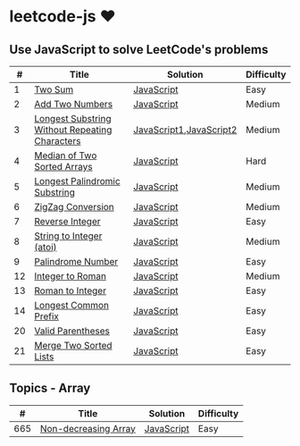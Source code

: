 # leetcode-js &hearts;

## Use JavaScript to solve LeetCode's problems

| # | Title | Solution | Difficulty |
|---| ----- | -------- | ---------- |
|1|[Two Sum](https://leetcode.com/problems/two-sum/description/)| [JavaScript](./algorithms/_001_twoSum.js)|Easy|
|2|[Add Two Numbers](https://leetcode.com/problems/add-two-numbers/description/)| [JavaScript](./algorithms/_002_addTwoNumbers.js)|Medium|
|3|[Longest Substring Without Repeating Characters](https://leetcode.com/problems/longest-substring-without-repeating-characters/description/)| [JavaScript1](./algorithms/_003_lengthOfLongestSubstring1.js),[JavaScript2](./algorithms/_003_lengthOfLongestSubstring2.js)|Medium|
|4|[Median of Two Sorted Arrays](https://leetcode.com/problems/median-of-two-sorted-arrays/description/)| [JavaScript](./algorithms/_004_findMedianSortedArrays.js)|Hard|
|5|[Longest Palindromic Substring](https://leetcode.com/problems/longest-palindromic-substring/description/)| [JavaScript](./algorithms/_005_longestPalindrome.js)|Medium|
|6|[ZigZag Conversion](https://leetcode.com/problems/zigzag-conversion/description/)| [JavaScript](./algorithms/_006_convert.js)|Medium|
|7|[Reverse Integer](https://leetcode.com/problems/reverse-integer/description/)| [JavaScript](./algorithms/_007_reverse.js)|Easy|
|8|[String to Integer (atoi)](https://leetcode.com/problems/string-to-integer-atoi/description/)| [JavaScript](./algorithms/_008_myAtoi.js)|Medium|
|9|[Palindrome Number](https://leetcode.com/problems/palindrome-number/description/)| [JavaScript](./algorithms/_009_isPalindrome.js)|Easy|
|12|[Integer to Roman](https://leetcode.com/problems/integer-to-roman/description/)|[JavaScript](./algorithms/_012_intToRoman.js)|Medium|
|13|[Roman to Integer](https://leetcode.com/problems/roman-to-integer/description/)| [JavaScript](./algorithms/_013_romanToInt.js)|Easy|
|14|[Longest Common Prefix](https://leetcode.com/problems/longest-common-prefix/description/)| [JavaScript](./algorithms/_014_longestCommonPrefix.js)|Easy|
|20|[Valid Parentheses](https://leetcode.com/problems/valid-parentheses/description/)| [JavaScript](./algorithms/_020_isValid.js)|Easy|
|21|[Merge Two Sorted Lists](https://leetcode.com/problems/merge-two-sorted-lists/description/)| [JavaScript](./algorithms/_021_mergeTwoLists.js)|Easy|

## Topics - Array

| # | Title | Solution | Difficulty |
|---| ----- | -------- | ---------- |
|665|[Non-decreasing Array](https://leetcode.com/problems/non-decreasing-array/description/)| [JavaScript](./algorithms/_661_checkPossibility.js)|Easy|
